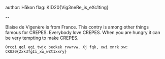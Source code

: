 author: Håkon
flag: KID20{Vig3neRe_is_eXc1ting}

--

Blaise de Vigenère is from France. This contry is among other things famous for CREPES. Everybody love CREPES. When you are hungry it can be very tempting to make CREPES. 

```
Orcqi qql egi twjc beckek rvwrvw. Xj fqk, xwi xnrk xw: CKU20{Zxk3fgIi_xw_wZt1xxry}
```

